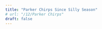 ```yaml
---
title: "Parker Chirps Since Silly Season"
# url: "/12/Parker Chirps"
draft: false
---
```


<!DOCTYPE html>
<html lang="en">
<head>
	<meta charset="UTF-8">
	<meta name="viewport" content="width=device-width, initial-scale=1.0">
	<title>Flashing Number</title>
	<style>
	/*
		body {
			position: relative;
			height: 100vh;
			margin: 0;
			background-color: #000;
			color: #fff;
		}
	*/
		#flashingNumber {
			font-size: 10em;
			position: absolute;
			top: 50%;
			left: 50%;
			/*transform: translate(-50%, -50%);*/
			text-align: center;
			vertical-align: middle;
			height: 100px;
			line-height: 100px;
		}
	</style>
</head>

<body>

<!-- Create a container for the flashing number -->
<div id="flashingNumber"</div>

<script>
    // Function to generate a random color in hex format
    function getRandomColor() {
        const letters = '0123456789ABCDEF';
        let color = '#';
        for (let i = 0; i < 6; i++) {
            color += letters[Math.floor(Math.random() * 16)];
        }
        return color;
    }

    // Function to update the number with a flashing effect
    function flashNumber() {
        const numberElement = document.getElementById('flashingNumber');
        let chirps = 23;

        // Use setInterval to change the number color at regular intervals
        const intervalId = setInterval(() => {
            // Set a random color
            numberElement.style.color = getRandomColor();

            // Update the number (you can use your own logic here)
            numberElement.innerHTML = chirps;

            // Clear the interval after a certain number of iterations
            if (count === 20) {
                clearInterval(intervalId);
            }
        }, 100); // Change color every 500 milliseconds (adjust as needed)
    }

    // Call the function to start the flashing effect
    flashNumber();
</script>

</body>
</html>

